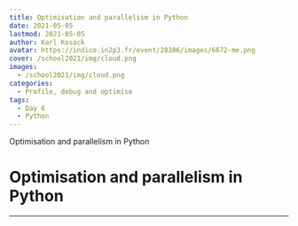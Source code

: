 ```yaml
---
title: Optimisation and parallelism in Python
date: 2021-05-05
lastmod: 2021-05-05
author: Karl Kosack
avatar: https://indico.in2p3.fr/event/20306/images/6672-me.png
cover: /school2021/img/cloud.png
images:
  - /school2021/img/cloud.png
categories:
  - Profile, debug and optimise
tags:
  - Day 6
  - Python
---
```


Optimisation and parallelism in Python

<!--more-->
<!---->

<!-- Dear instructor:
* The dates at the top of this markdown (.md) document will help order the classes in the portal.
Please, if you don't need to, do not change the one that is now.
* Take into account that there is a feature in the dates: if you use a date in the future, the class will be not visible in the portal until the date you have assigned.
* You can create dedicated folders if you need to.
* But if you simply need to add some pictures, you can use the folder ../static/img/ mentioned at the top as /school2021/img/
-->

<!---->

# Optimisation and parallelism in Python


---
